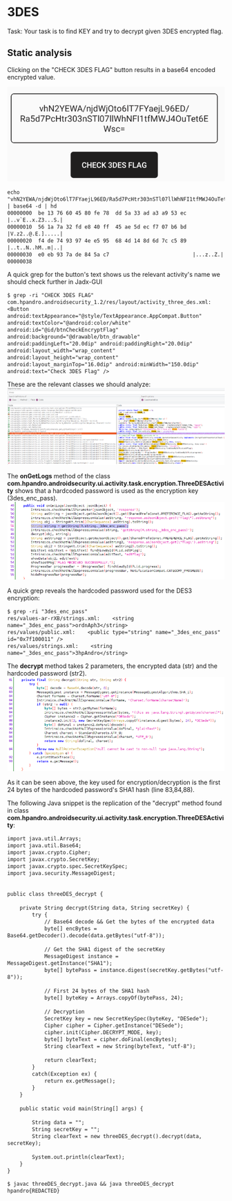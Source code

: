 # 3DES
Task: Your task is to find KEY and try to decrypt given 3DES encrypted flag.

## Static analysis
Clicking on the "CHECK 3DES FLAG" button results in a base64 encoded encrypted value.

![img](https://github.com/cygnus-xr1/hpAndro_CTF_walkthrough/blob/main/challenges/symmetric_encryption/img/3des_enc_flag.png?raw=true)

```
echo "vhN2YEWA/njdWjOto6lT7FYaejL96ED/Ra5d7PcHtr303nSTl07llWhNFI1tfMWJ4OuTet6EWsc=" | base64 -d | hd
00000000  be 13 76 60 45 80 fe 78  dd 5a 33 ad a3 a9 53 ec  |..v`E..x.Z3...S.|
00000010  56 1a 7a 32 fd e8 40 ff  45 ae 5d ec f7 07 b6 bd  |V.z2..@.E.].....|
00000020  f4 de 74 93 97 4e e5 95  68 4d 14 8d 6d 7c c5 89  |..t..N..hM..m|..|
00000030  e0 eb 93 7a de 84 5a c7                           |...z..Z.|
00000038
```

A quick grep for the button's text shows us the relevant activity's name we should check further in Jadx-GUI
```
$ grep -ri "CHECK 3DES FLAG"
com.hpandro.androidsecurity_1.2/res/layout/activity_three_des.xml:        <Button android:textAppearance="@style/TextAppearance.AppCompat.Button" android:textColor="@android:color/white" android:id="@id/btnCheckEncryptFlag" android:background="@drawable/btn_drawable" android:paddingLeft="20.0dip" android:paddingRight="20.0dip" android:layout_width="wrap_content" android:layout_height="wrap_content" android:layout_marginTop="16.0dip" android:minWidth="150.0dip" android:text="Check 3DES Flag" />
```

These are the relevant classes we should analyze:
![img](https://github.com/cygnus-xr1/hpAndro_CTF_walkthrough/blob/main/challenges/symmetric_encryption/img/3des_jadx_classes.png?raw=true)

The **onGetLogs** method of the class **com.hpandro.androidsecurity.ui.activity.task.encryption.ThreeDESActivity** shows that a hardcoded password is used as the encryption key (3des_enc_pass).
![img](https://github.com/cygnus-xr1/hpAndro_CTF_walkthrough/blob/main/challenges/symmetric_encryption/img/3des_onGetLogs.png?raw=true)

A quick grep reveals the hardcoded password used for the DES3 encryption:
```
$ grep -ri "3des_enc_pass"
res/values-ar-rXB/strings.xml:    <string name="_3des_enc_pass">‏‮3hpAndro‬‏</string>
res/values/public.xml:    <public type="string" name="_3des_enc_pass" id="0x7f100011" />
res/values/strings.xml:    <string name="_3des_enc_pass">3hpAndro</string>
```

The **decrypt** method takes 2 parameters, the encrypted data (str) and the hardcoded password (str2).
![img](https://github.com/cygnus-xr1/hpAndro_CTF_walkthrough/blob/main/challenges/symmetric_encryption/img/3des_decrypt_method.png?raw=true)

As it can be seen above, the key used for encryption/decryption is the first 24 bytes of the hardcoded password's SHA1 hash (line 83,84,88).

The following Java snippet is the replication of the "decrypt" method found in class **com.hpandro.androidsecurity.ui.activity.task.encryption.ThreeDESActivity**:
```
import java.util.Arrays;
import java.util.Base64;
import javax.crypto.Cipher;
import javax.crypto.SecretKey;
import javax.crypto.spec.SecretKeySpec;
import java.security.MessageDigest;


public class threeDES_decrypt {

    private String decrypt(String data, String secretKey) {
        try {
            // Base64 decode && Get the bytes of the encrypted data
            byte[] encBytes = Base64.getDecoder().decode(data.getBytes("utf-8"));

            // Get the SHA1 digest of the secretKey
            MessageDigest instance = MessageDigest.getInstance("SHA1");
            byte[] bytePass = instance.digest(secretKey.getBytes("utf-8"));
            
            // First 24 bytes of the SHA1 hash
            byte[] byteKey = Arrays.copyOf(bytePass, 24);
            
            // Decryption
            SecretKey key = new SecretKeySpec(byteKey, "DESede");
            Cipher cipher = Cipher.getInstance("DESede");
            cipher.init(Cipher.DECRYPT_MODE, key);
            byte[] byteText = cipher.doFinal(encBytes);
            String clearText = new String(byteText, "utf-8");
            
            return clearText;
        }
        catch(Exception ex) {
            return ex.getMessage();
        }
    }
 
    public static void main(String[] args) {
       
        String data = "";
        String secretKey = "";
        String clearText = new threeDES_decrypt().decrypt(data, secretKey);

        System.out.println(clearText);
    }
}
```

```
$ javac threeDES_decrypt.java && java threeDES_decrypt
hpandro{REDACTED}
```